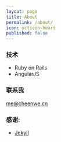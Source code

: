 ```yaml
---
layout: page
title: About
permalink: /about/
icon: octicon-heart
published: false
---
```



### 技术
 * Ruby on Rails
 * AngularJS
 
### 联系我

[me@cheenwe.cn](mailto:cxhyun@126.com)

### 感谢:

* [Jekyll](http://jekyllrb.com) 